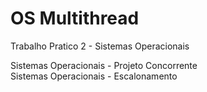 # OS Multithread
Trabalho Pratico 2 - Sistemas Operacionais

Sistemas Operacionais - Projeto Concorrente\
Sistemas Operacionais - Escalonamento
